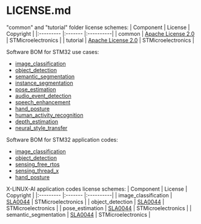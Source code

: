 # LICENSE.md

"common" and "tutorial" folder license schemes:
| Component                            | License              | Copyright |
|:---------                            |:-------              |:----------|
| common                               | [Apache License 2.0](./common/LICENSE.md) | STMicroelectronics |
| tutorial                             | [Apache License 2.0](./tutorials/LICENSE.md)                 | STMicroelectronics |

Software BOM for STM32 use cases: 
* [image_classification](./image_classification/LICENSE.md)
* [object_detection](./object_detection/LICENSE.md)
* [semantic_segmentation](./semantic_segmentation/LICENSE.md)
* [instance_segmentation](./instance_segmentation/LICENSE.md)
* [pose_estimation](./pose_estimation/LICENSE.md)
* [audio_event_detection](./audio_event_detection/LICENSE.md)
* [speech_enhancement](./speech_enhancement/LICENSE.md)
* [hand_posture](./hand_posture/LICENSE.md)
* [human_activity_recognition](./human_activity_recognition/LICENSE.md)
* [depth_estimation](./depth_estimation/LICENSE.md)
* [neural_style_transfer](./neural_style_transfer/LICENSE.md)


Software BOM for STM32 application codes:
* [image_classification](./application_code/image_classification/STM32H7/LICENSE.md)
* [object_detection](./application_code/object_detection/STM32H7/LICENSE.md)
* [sensing_free_rtos](./application_code/sensing_free_rtos/STM32U5/LICENSE.md)
* [sensing_thread_x](./application_code/sensing_thread_x/STM32U5/LICENSE.md)
* [hand_posture](./application_code/hand_posture/STM32F4/LICENSE.md)


X-LINUX-AI application codes license schemes:
| Component                            | License                                                                      | Copyright |
|:---------                            |:-------                                                                      |:----------|
| image_classification                 | [SLA0044](./application_code/image_classification/STM32MP-LINUX/LICENSE.md)  | STMicroelectronics |
| object_detection                     | [SLA0044](./application_code/object_detection/STM32MP-LINUX/LICENSE.md)      | STMicroelectronics |
| pose_estimation                      | [SLA0044](./application_code/pose_estimation/STM32MP-LINUX/LICENSE.md)       | STMicroelectronics |
| semantic_segmentation                | [SLA0044](./application_code/semantic_segmentation/STM32MP-LINUX/LICENSE.md) | STMicroelectronics |

